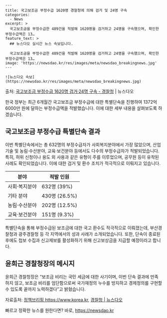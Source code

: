     ---
    title: 국고보조금 부정수급 1620명 경찰청에 의해 검거 및 24명 구속
    categories:
      - News
    excerpt: >
      국고보조금을 부정수급한 489건을 적발해 1620명을 검거하고 24명을 구속했으며, 확인한 부정수급액은 13…
    feature_text: >
      ## 뉴스다오 실시간 뉴스 속보입니다.
    
      국고보조금을 부정수급한 489건을 적발해 1620명을 검거하고 24명을 구속했으며, 확인한 부정수급액은 13…
    image: 'https://newsdao.kr/res/images/meta/newsdao_breakingnews.jpg'
    ---
    
    ![뉴스다오 속보](https://newsdao.kr/res/images/meta/newsdao_breakingnews.jpg)

<p>출처: <a href="https://newsdao.kr/2851" rel="dofollow">국고보조금 부정수급 1620명 검거·24명 구속 - 경찰청</a> | 뉴스다오</p>

<p data-ke-size="size16">한국 정부는 최근 6개월간 국고보조금 부정수급에 대한 특별단속을 진행하여 1372억 6000만 원에 달하는 부정수급액을 적발했습니다. 이에 대한 세부 내용을 살펴보도록 하겠습니다.</p>

<h2 data-ke-size="size26">국고보조금 부정수급 특별단속 결과</h2>

<p data-ke-size="size16">이번 특별단속에서는 총 632명의 부정수급자가 사회복지분야에서 가장 많았으며, 산업기술 및 농림·수산분야, 교육·보건분야 등에서도 다수의 부정수급자가 적발되었습니다. 특히, 허위 신청이나 용도 외 사용과 같은 유형이 주를 이루었으며, 공무원 등이 유착된 사례도 확인되었습니다. 이에 대한 검거 및 환수 조치가 적극적으로 이뤄지고 있습니다.</p>

<table>
	<thead>
		<tr>
			<th>분야</th>
			<th>적발 인원</th>
		</tr>
	</thead>
	<tbody>
		<tr>
			<td>사회·복지분야</td>
			<td>632명 (39%)</td>
		</tr>
		<tr>
			<td>기타 분야</td>
			<td>430명 (26.5%)</td>
		</tr>
		<tr>
			<td>농림·수산분야</td>
			<td>202명 (12.5%)</td>
		</tr>
		<tr>
			<td>교육·보건분야</td>
			<td>151명 (9.3%)</td>
		</tr>
	</tbody>
</table>

<p data-ke-size="size16">특별단속을 통해 부정수급된 보조금에 대한 국고 환수도 적극적으로 이뤄졌는데, 부산경찰청과 광주경찰청 등 각 지역에서의 성과 사례가 소개되었습니다. 또한, 단속이 종료된 후에도 첩보 수집과 신고제보를 활성화하기 위해 신고보상금을 지급할 예정이라고 합니다.</p>

<h2 data-ke-size="size26">윤희근 경찰청장의 메시지</h2>

<p data-ke-size="size16">윤희근 경찰청장은 “보조금 비리는 국민 세금에 대한 사기이며, 이번 단속 결과에 만족하지 않고, 보조금 비리를 엄단함으로써 국가재정의 누수를 방지하고 경제정의를 구현할 수 있도록 끝까지 노력하겠다”고 밝혔습니다.</p>

<p data-ke-size="size16">자료출처: <a href='https://www.korea.kr'>정책브리핑 https://www.korea.kr</a>, <a href='https://newsdao.kr/2851'>경찰청 | 뉴스다오</a></p>
 

빠르고 정확한 뉴스를 원한다면? 바로, <a href="https://newsdao.kr" rel="dofollow">https://newsdao.kr</a>


    
